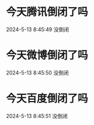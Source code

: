 # 今天腾讯倒闭了吗

2024-5-13 8:45:49 没倒闭

# 今天微博倒闭了吗

2024-5-13 8:45:50 没倒闭

# 今天百度倒闭了吗

2024-5-13 8:45:51 没倒闭

